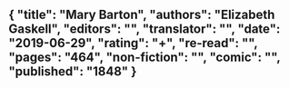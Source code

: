 {
 "title": "Mary Barton",
 "authors": "Elizabeth Gaskell",
 "editors": "",
 "translator": "",
 "date": "2019-06-29",
 "rating": "+",
 "re-read": "",
 "pages": "464",
 "non-fiction": "",
 "comic": "",
 "published": "1848"
}
---

